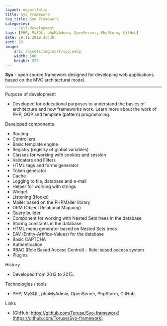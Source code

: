 ```yaml
---
layout: enportfolio
title: Syo Framework
tag_title: Syo Framework
categories:
    - Self-development
tags: [PHP, MySQL, phpMyAdmin, OpenServer, PhpStorm, GitHub]
date: 29.11.2019 20:38
sort: 33
image: 
    src: /assets/img/work/syo.webp 
    width: 500
    height: 328
---
```


**Syo** - open source framework designed for developing web applications based on the MVC architectural model.

---

Purpose of development

* Developed for educational purposes to understand the basics of architecture and how frameworks work. Learn more about 
the work of PHP, OOP and template (pattern) programming.

Developed components

* Routing
* Controllers
* Basic template engine
* Registry (registry of global variables)
* Classes for working with cookies and session
* Validators and Filters
* HTML tags and forms generator
* Token generator
* Cache
* Logging to file, database and e-mail
* Helper for working with strings
* Widget
* Listening (Hooks)
* Mailer based on the PHPMailer library
* ORM (Object Relational Mapping)
* Query builder
* Component for working with Nested Sets trees in the database
* Storing constants in the database
* HTML menu generator based on Nested Sets trees
* EAV (Entity-Artifice-Values) for the database
* Basic CAPTCHA
* Authentication
* RBAC (Role Based Access Control) - Role-based access system
* Plugins

History

* Developed from 2013 to 2015.

Technologies / tools

* PHP, MySQL, phpMyAdmin, OpenServer, PhpStorm, GitHub.

Links

* [GitHub: https://github.com/Toruse/Syo-framework](https://github.com/Toruse/Syo-framework)

